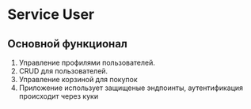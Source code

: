 # Service User

## Основной функционал

1. Управление профилями пользователей.
2. CRUD для пользователей.
3. Управление корзиной для покупок
4. Приложение использует защищеные эндпоинты, аутентификация происходит через куки
